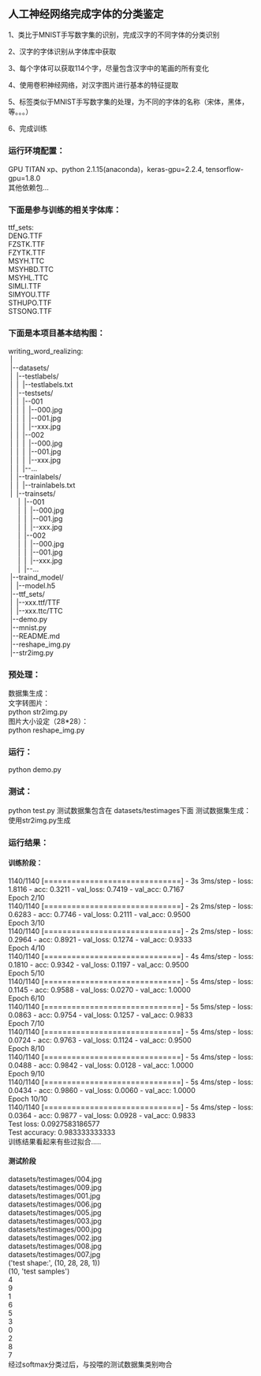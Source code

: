 ## 人工神经网络完成字体的分类鉴定  

1、类比于MNIST手写数字集的识别，完成汉字的不同字体的分类识别  

2、汉字的字体识别从字体库中获取  
 
3、每个字体可以获取114个字，尽量包含汉字中的笔画的所有变化  

4、使用卷积神经网络，对汉字图片进行基本的特征提取  

5、标签类似于MNIST手写数字集的处理，为不同的字体的名称（宋体，黑体，等。。。）  

6、完成训练

### 运行环境配置：  
GPU TITAN xp、python 2.1.15(anaconda)，keras-gpu=2.2.4, tensorflow-gpu=1.8.0  
其他依赖包...  

### 下面是参与训练的相关字体库：  
ttf_sets:  
DENG.TTF  
FZSTK.TTF  
FZYTK.TTF  
MSYH.TTC  
MSYHBD.TTC  
MSYHL.TTC   
SIMLI.TTF  
SIMYOU.TTF  
STHUPO.TTF  
STSONG.TTF  

### 下面是本项目基本结构图：  
writing_word_realizing:  
&nbsp;|  
&nbsp;|--datasets/  
&nbsp;|&nbsp;&nbsp;|--testlabels/  
&nbsp;|&nbsp;&nbsp;|&nbsp;&nbsp;|--testlabels.txt  
&nbsp;|&nbsp;&nbsp;|--testsets/  
&nbsp;|&nbsp;&nbsp;|&nbsp;&nbsp;|--001  
&nbsp;|&nbsp;&nbsp;|&nbsp;&nbsp;|&nbsp;&nbsp;|--000.jpg  
&nbsp;|&nbsp;&nbsp;|&nbsp;&nbsp;|&nbsp;&nbsp;|--001.jpg  
&nbsp;|&nbsp;&nbsp;|&nbsp;&nbsp;|&nbsp;&nbsp;|--xxx.jpg  
&nbsp;|&nbsp;&nbsp;|&nbsp;&nbsp;|--002  
&nbsp;|&nbsp;&nbsp;|&nbsp;&nbsp;|&nbsp;&nbsp;|--000.jpg  
&nbsp;|&nbsp;&nbsp;|&nbsp;&nbsp;|&nbsp;&nbsp;|--001.jpg  
&nbsp;|&nbsp;&nbsp;|&nbsp;&nbsp;|&nbsp;&nbsp;|--xxx.jpg  
&nbsp;|&nbsp;&nbsp;|&nbsp;&nbsp;|--...  
&nbsp;|&nbsp;&nbsp;|--trainlabels/  
&nbsp;|&nbsp;&nbsp;|&nbsp;&nbsp;|--trainlabels.txt  
&nbsp;|&nbsp;&nbsp;|--trainsets/  
&nbsp;&nbsp;&nbsp;&nbsp;&nbsp;|&nbsp;&nbsp;|--001  
&nbsp;&nbsp;&nbsp;&nbsp;&nbsp;|&nbsp;&nbsp;|&nbsp;&nbsp;|--000.jpg  
&nbsp;&nbsp;&nbsp;&nbsp;&nbsp;|&nbsp;&nbsp;|&nbsp;&nbsp;|--001.jpg  
&nbsp;&nbsp;&nbsp;&nbsp;&nbsp;|&nbsp;&nbsp;|&nbsp;&nbsp;|--xxx.jpg  
&nbsp;&nbsp;&nbsp;&nbsp;&nbsp;|&nbsp;&nbsp;|--002  
&nbsp;&nbsp;&nbsp;&nbsp;&nbsp;|&nbsp;&nbsp;|&nbsp;&nbsp;|--000.jpg  
&nbsp;&nbsp;&nbsp;&nbsp;&nbsp;|&nbsp;&nbsp;|&nbsp;&nbsp;|--001.jpg  
&nbsp;&nbsp;&nbsp;&nbsp;&nbsp;|&nbsp;&nbsp;|&nbsp;&nbsp;|--xxx.jpg  
&nbsp;&nbsp;&nbsp;&nbsp;&nbsp;|&nbsp;&nbsp;|--...  
&nbsp;|--traind_model/  
&nbsp;|&nbsp;&nbsp;|--model.h5  
&nbsp;|--ttf_sets/  
&nbsp;|&nbsp;&nbsp;|--xxx.ttf/TTF  
&nbsp;|&nbsp;&nbsp;|--xxx.ttc/TTC  
&nbsp;|--demo.py  
&nbsp;|--mnist.py  
&nbsp;|--README.md  
&nbsp;|--reshape_img.py  
&nbsp;|--str2img.py  
  
### 预处理：  
数据集生成：  
  文字转图片：  
  python str2img.py   
  图片大小设定（28*28）：  
  python reshape_img.py  
  
### 运行：  
python demo.py  
  
### 测试：  
python test.py
测试数据集包含在 datasets/testimages下面
测试数据集生成：使用str2img.py生成

### 运行结果：
#### 训练阶段：
1140/1140 [==============================] - 3s 3ms/step - loss: 1.8116 - acc: 0.3211 - val_loss: 0.7419 - val_acc: 0.7167  
Epoch 2/10  
1140/1140 [==============================] - 2s 2ms/step - loss: 0.6283 - acc: 0.7746 - val_loss: 0.2111 - val_acc: 0.9500  
Epoch 3/10  
1140/1140 [==============================] - 2s 2ms/step - loss: 0.2964 - acc: 0.8921 - val_loss: 0.1274 - val_acc: 0.9333  
Epoch 4/10  
1140/1140 [==============================] - 4s 4ms/step - loss: 0.1810 - acc: 0.9342 - val_loss: 0.1197 - val_acc: 0.9500  
Epoch 5/10  
1140/1140 [==============================] - 5s 4ms/step - loss: 0.1145 - acc: 0.9588 - val_loss: 0.0270 - val_acc: 1.0000  
Epoch 6/10  
1140/1140 [==============================] - 5s 5ms/step - loss: 0.0863 - acc: 0.9754 - val_loss: 0.1257 - val_acc: 0.9833  
Epoch 7/10  
1140/1140 [==============================] - 5s 4ms/step - loss: 0.0724 - acc: 0.9763 - val_loss: 0.1124 - val_acc: 0.9500  
Epoch 8/10  
1140/1140 [==============================] - 5s 4ms/step - loss: 0.0488 - acc: 0.9842 - val_loss: 0.0128 - val_acc: 1.0000  
Epoch 9/10  
1140/1140 [==============================] - 5s 4ms/step - loss: 0.0434 - acc: 0.9860 - val_loss: 0.0060 - val_acc: 1.0000  
Epoch 10/10  
1140/1140 [==============================] - 5s 4ms/step - loss: 0.0364 - acc: 0.9877 - val_loss: 0.0928 - val_acc: 0.9833  
Test loss: 0.0927583186577  
Test accuracy: 0.983333333333  
训练结果看起来有些过拟合.....

#### 测试阶段
datasets/testimages/004.jpg  
datasets/testimages/009.jpg  
datasets/testimages/001.jpg  
datasets/testimages/006.jpg  
datasets/testimages/005.jpg  
datasets/testimages/003.jpg  
datasets/testimages/000.jpg  
datasets/testimages/002.jpg  
datasets/testimages/008.jpg  
datasets/testimages/007.jpg  
('test shape:', (10, 28, 28, 1))  
(10, 'test samples')  
4  
9  
1  
6  
5  
3  
0  
2  
8  
7  
经过softmax分类过后，与投喂的测试数据集类别吻合
